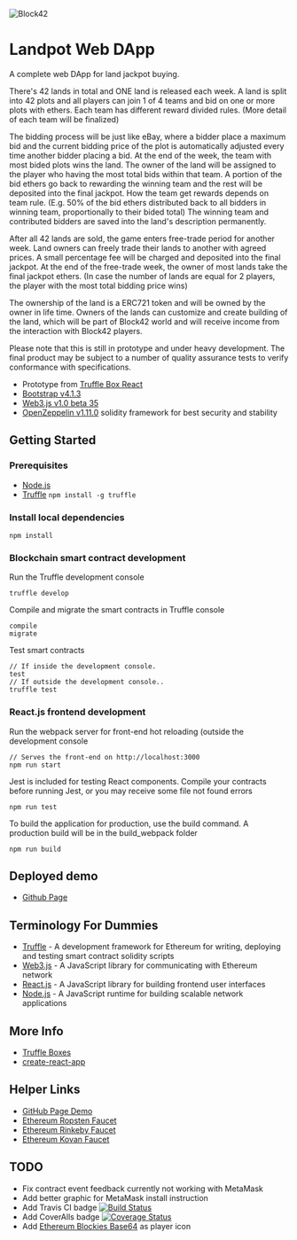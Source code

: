![Block42](http://assets.block42.world/images/icons/block42_logo_200.png)

# Landpot Web DApp

A complete web DApp for land jackpot buying.

There's 42 lands in total and ONE land is released each week. A land is split into 42 plots and all players can join 1 of 4 teams and bid on one or more plots with ethers. Each team has different reward divided rules. (More detail of each team will be finalized)

The bidding process will be just like eBay, where a bidder place a maximum bid and the current bidding price of the plot is automatically adjusted every time another bidder placing a bid. At the end of the week, the team with most bided plots wins the land. The owner of the land will be assigned to the player who having the most total bids within that team. A portion of the bid ethers go back to rewarding the winning team and the rest will be deposited into the final jackpot. How the team get rewards depends on team rule. (E.g. 50% of the bid ethers distributed back to all bidders in winning team, proportionally to their bided total) The winning team and contributed bidders are saved into the land's description permanently.

After all 42 lands are sold, the game enters free-trade period for another week. Land owners can freely trade their lands to another with agreed prices. A small percentage fee will be charged and deposited into the final jackpot. At the end of the free-trade week, the owner of most lands take the final jackpot ethers. (In case the number of lands are equal for 2 players, the player with the most total bidding price wins)

The ownership of the land is a ERC721 token and will be owned by the owner in life time. Owners of the lands can customize and create building of the land, which will be part of Block42 world and will receive income from the interaction with Block42 players.

Please note that this is still in prototype and under heavy development. The final product may be subject to a number of quality assurance tests to verify conformance with specifications.

<!-- - Working in both Main Ethereum Network and Ropsten Test Network -->
<!-- - Working with MetaMask, local and Infura nodes are commented and can be used for debugging -->
- Prototype from [Truffle Box React](https://github.com/truffle-box/react-box)
- [Bootstrap v4.1.3](https://getbootstrap.com/)
- [Web3.js v1.0 beta 35](https://web3js.readthedocs.io/en/1.0/web3.html)
- [OpenZeppelin v1.11.0](https://github.com/OpenZeppelin/openzeppelin-solidity) solidity framework for best security and stability

## Getting Started

### Prerequisites
- [Node.js](https://nodejs.org/en/download/)
- [Truffle](https://github.com/trufflesuite/truffle) `npm install -g truffle`

### Install local dependencies
```
npm install
```

### Blockchain smart contract development

Run the Truffle development console
```
truffle develop
```

Compile and migrate the smart contracts in Truffle console
```
compile
migrate
```

Test smart contracts
```
// If inside the development console.
test
// If outside the development console..
truffle test
```

### React.js frontend development

Run the webpack server for front-end hot reloading (outside the development console
```
// Serves the front-end on http://localhost:3000
npm run start
```

Jest is included for testing React components. Compile your contracts before running Jest, or you may receive some file not found errors
```
npm run test
```

To build the application for production, use the build command. A production build will be in the build_webpack folder
```
npm run build
```

## Deployed demo
- [Github Page](https://block42world.github.io/landpot-dapp/)

<!-- ## Modification
To use this crowdsale page for your token ICO, change the token and crowdsale contract address at [main.js](main.js). Then includes the truffle built JSONs, or simple change the ABI at [Cubik.json](js/Cubik.json) and [CubikCrowdsale.json](js/CubikCrowdsale.json). -->

## Terminology For Dummies
- [Truffle](http://truffleframework.com/) - A development framework for Ethereum for writing, deploying and testing smart contract solidity scripts
- [Web3.js](https://github.com/ethereum/web3.js/) - A JavaScript library for communicating with Ethereum network
- [React.js](https://reactjs.org/) - A JavaScript library for building frontend user interfaces
- [Node.js](https://nodejs.org/en/) - A JavaScript runtime for building scalable network applications

## More Info
- [Truffle Boxes](https://truffleframework.com/boxes)
- [create-react-app](https://github.com/facebook/create-react-app/)

## Helper Links
- [GitHub Page Demo](https://block42world.github.io/landpot-dapp/)
- [Ethereum Ropsten Faucet](http://faucet.ropsten.be:3001/)
- [Ethereum Rinkeby Faucet](http://rinkeby-faucet.com)
- [Ethereum Kovan Faucet](https://gitter.im/kovan-testnet/faucet)

## TODO
- Fix contract event feedback currently not working with MetaMask
- Add better graphic for MetaMask install instruction
- Add Travis CI badge
[![Build Status](https://img.shields.io/travis/Block42World/landpot-dapp.svg?branch=master&style=flat-square)](https://travis-ci.org/Block42World/landpot-dapp)
- Add CoverAlls badge
[![Coverage Status](https://img.shields.io/coveralls/github/Block42World/landpot-dapp/master.svg?style=flat-square)](https://coveralls.io/github/Block42World/landpot-dapp?branch=master)
- Add [Ethereum Blockies Base64](https://www.npmjs.com/package/ethereum-blockies-base64) as player icon